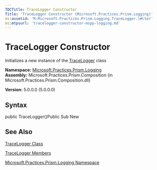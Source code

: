 ```yaml
---
TOCTitle: TraceLogger Constructor
Title: 'TraceLogger Constructor (Microsoft.Practices.Prism.Logging)'
ms:assetid: 'M:Microsoft.Practices.Prism.Logging.TraceLogger.\#ctor'
ms:mtpsurl: 'tracelogger-constructor-mspp-logging.md'
---
```


# TraceLogger Constructor

Initializes a new instance of the [TraceLogger](https://msdn.microsoft.com/library/microsoft.practices.prism.logging.tracelogger) class

**Namespace:** [Microsoft.Practices.Prism.Logging](https://msdn.microsoft.com/library/microsoft.practices.prism.logging)
**Assembly:** Microsoft.Practices.Prism.Composition (in Microsoft.Practices.Prism.Composition.dll)

**Version:** 5.0.0.0 (5.0.0.0)

## Syntax
public TraceLogger()Public Sub New

## See Also
[TraceLogger Class](https://msdn.microsoft.com/library/microsoft.practices.prism.logging.tracelogger)

[TraceLogger Members](https://msdn.microsoft.com/allmembers.t:microsoft.practices.prism.logging.tracelogger)

[Microsoft.Practices.Prism.Logging Namespace](https://msdn.microsoft.com/library/microsoft.practices.prism.logging)
